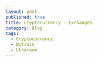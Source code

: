 ```yaml
---
layout: post
published: true
title: Cryptocurrency - Exchanges
category: Blog
tags: 
  - Cryptocurrency
  - Bitcoin
  - Ethereum
---
```


